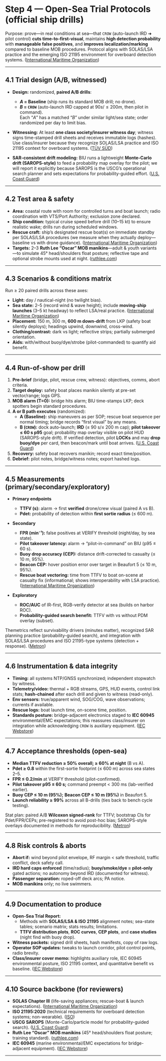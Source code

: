 # Step 4 — Open-Sea Trial Protocols (official ship drills) #

Purpose: prove—in real conditions at sea—that `CROW` (auto-launch IRD ➜ pilot control) **cuts time-to-first-visual**, maintains **high detection probability** with **manageable false positives**, and **improves localization/marking** compared to baseline MOB procedures. Protocol aligns with SOLAS/LSA practice and the emerging ISO 21195 environment for overboard detection systems. ([International Maritime Organization](https://www.imo.org/en/OurWork/Safety/Pages/SummaryOfSOLASchapter-3-default.aspx "Summary of SOLAS chapter III"))

---

## 4.1 Trial design (A/B, witnessed) ##

- **Design:** randomized, **paired A/B drills**:

    - **$A$ = Baseline** (ship runs its standard MOB drill; no drone).
    - **$B$ = `CROW`** (auto-launch IRD capped at $90s/≤200 m$, then pilot in command).  
        Each “$A$” has a matched “$B$” under similar light/sea state; order randomized per day to limit bias.

- **Witnessing:** At least **one class society/insurer witness day**; witness signs time-stamped drill sheets and receives immutable logs (hashes). Use class/insurer because they recognize SOLAS/LSA practice and ISO 21195 context for overboard systems. ([TÜV SÜD](https://www.tuvsud.com/en-us/services/testing/iec-60945 "IEC 60945 Testing & Certification"))

- **SAR-consistent drift modeling:** BIU runs a lightweight **Monte-Carlo drift (SAROPS-style)** to feed a probability map overlay for the pilot; we will report it explicitly because SAROPS is the USCG’s operational search planner and sets expectations for probability-guided effort. ([U.S. Coast Guard](https://www.uscg.mil/Our-Organization/Assistant-Commandant-for-Acquisitions-CG-9/International-Acquisition/SAROPS/ "Search and Rescue Optimal Planning System (SAROPS)"))

---

## 4.2 Test area & safety ##

- **Area:** coastal route with room for controlled turns and boat launch; radio coordination with VTS/Port Authority; exclusion zone declared.
- **Ship condition:** typical cruise speed before drill (10–15 kt) to ensure realistic wake; drills run during scheduled windows.
- **Rescue craft:** ship’s designated rescue boat(s) on immediate standby per SOLAS/LSA procedures (we measure when they actually deploy—baseline vs with drone guidance). ([International Maritime Organization](https://www.imo.org/en/OurWork/Safety/Pages/SummaryOfSOLASchapter-3-default.aspx "Summary of SOLAS chapter III"))
- **Targets:** 2–3 **Ruth Lee “Oscar” MOB manikins**—adult & youth variants—to simulate 45° head/shoulders float posture; reflective tape and optional strobe mounts used at night. ([ruthlee.com](https://www.ruthlee.com/manikin/man-overboard-training-manikins-dummies "Man Overboard Training Manikins | Ruth Lee Ltd"))

---

## 4.3 Scenarios & conditions matrix ##

Run ≥ 20 paired drills across these axes:

- **Light:** day / nautical-night (no twilight bias).
- **Sea state:** 2–5 (record wind & wave height); include **moving-ship launches** (3–5 kt headway) to reflect LSA/real practice. ([International Maritime Organization](https://www.imo.org/en/OurWork/Safety/Pages/SummaryOfSOLASchapter-3-default.aspx "Summary of SOLAS chapter III"))
- **Placement:** 150 m, 300 m, **600 m down-drift** from LKP (safety boat silently deploys); headings upwind, downwind, cross-wind.
- **Clothing/contrast:** dark vs light; reflective strips; partially submerged orientation.
- **Aids:** with/without buoy/dye/strobe (pilot-commanded) to quantify aid benefit.

---

## 4.4 Run-of-show per drill ##

1. **Pre-brief** (bridge, pilot, rescue crew, witness): objectives, comms, abort criteria.
2. **Target deploy:** safety boat places manikin silently at pre-set vector/range; logs GPS.
3. **MOB alarm (T=0):** bridge hits alarm; BIU time-stamps LKP; deck spotters begin standard procedures.
4. **A or B path executes** (randomized):
    - **A (Baseline):** ship maneuvers as per SOP; rescue boat sequence per normal timing; bridge records “first visual” by any means.
    - **B (`CROW`):** dock auto-launch; **IRD** (≤ 90 s/≤ 200 m cap); **pilot takeover ≤ 60 s p95** goal; probability map overlay visible on pilot HUD (SAROPS-style drift). If verified detection, pilot **LOCKs** and may **drop buoy/dye** per card, then beacon/mark until boat arrives. ([U.S. Coast Guard](https://www.uscg.mil/Our-Organization/Assistant-Commandant-for-Acquisitions-CG-9/International-Acquisition/SAROPS/ "Search and Rescue Optimal Planning System (SAROPS)"))
5. **Recovery:** safety boat recovers manikin; record exact time/position.
6. **Debrief:** pilot notes, bridge/witness notes; export hashed logs.

---

## 4.5 Measurements (primary/secondary/exploratory) ##

- **Primary endpoints**

    - **TTFV (s):** alarm → first **verified** drone/crew visual (paired A vs B).
    - **Pdet:** probability of detection within **first sortie radius** (≤ 600 m).

- **Secondary**
    - **FPR (min⁻¹):** false positives at VERIFY threshold (night/day, by sea state).
    - **Pilot takeover latency:** alarm → “pilot-in-command” on BIU (p95 ≤ 60 s).
    - **Buoy drop accuracy (CEP):** distance drift-corrected to casualty (≤ 10 m, 95%).
    - **Beacon CEP:** hover position error over target in Beaufort 5 (≤ 10 m, 95%).
    - **Rescue boat vectoring:** time from TTFV to boat on-scene at casualty fix (informational; shows interoperability with LSA practice). ([International Maritime Organization](https://www.imo.org/en/OurWork/Safety/Pages/SummaryOfSOLASchapter-3-default.aspx "Summary of SOLAS chapter III"))

- **Exploratory**

    - **ROC/AUC** of IR-first, RGB-verify detector at sea (builds on harbor ROC).
    - **Probability-guided search benefit:** TTFV with vs without PDM overlay (subset).

Themetrics reflect survivability drivers (minutes matter), recognized SAR planning practice (probability-guided search), and integration with SOLAS/LSA procedures and ISO 21195-type systems (detection + response). ([Metron](https://www.metsci.com/wp-content/uploads/2019/08/Search-and-Rescue-Optimal-Planning-System.pdf "Search and Rescue Optimal Planning System"))

---

## 4.6 Instrumentation & data integrity ##

- **Timing:** all systems NTP/GNSS synchronized; independent stopwatch by witness.
- **Telemetry/video:** thermal + RGB streams, GPS, HUD events, control link stats; **hash-chained** after each drill and given to witness (read-only).
- **Env sensors:** true/apparent wind, SOG/COG, wave observations; currents if available.
- **Rescue logs:** boat launch time, on-scene time, position.
- **Standards posture:** bridge-adjacent electronics staged to **IEC 60945** environmental/EMC expectations; this reassures class/insurer on integration while acknowledging `CROW` is auxiliary equipment. ([IEC Webstore](https://webstore.iec.ch/en/publication/3959 "IEC 60945:2002"))

---

## 4.7 Acceptance thresholds (open-sea) ##

- **Median TTFV reduction ≥ 50% overall; ≥ 60% at night** (B vs A).
- **Pdet ≥ 0.8** within the first-sortie footprint (≤ 600 m) across sea states 2–5.
- **FPR ≤ 0.2/min** at VERIFY threshold (pilot-confirmed).
- **Pilot takeover p95 ≤ 60 s;** command preempt < 300 ms (lab-verified earlier).
- **Buoy CEP ≤ 10 m (95%);** **Beacon CEP ≤ 10 m (95%)** in Beaufort 5.
- **Launch reliability ≥ 99%** across all B-drills (ties back to bench cycle testing).

Stat plan: paired A/B **Wilcoxon signed-rank** for TTFV; bootstrap CIs for Pdet/FPR/CEPs; pre-registered to avoid post-hoc bias; SAROPS-style overlays documented in methods for reproducibility. ([Metron](https://www.metsci.com/wp-content/uploads/2019/08/Search-and-Rescue-Optimal-Planning-System.pdf "Search and Rescue Optimal Planning System"))

---

## 4.8 Risk controls & aborts ##

- **Abort if:** wind beyond pilot envelope, RF margin < safe threshold, traffic conflict, deck safety call.
- **IRD hard caps enforced** (time/radius); **buoy/smoke/dye = pilot-only** gated actions; no autonomy beyond IRD (documented for witness).
- **Passenger separation:** roped-off deck arcs; PA notice.
- **MOB manikins** only; no live swimmers.

---

## 4.9 Documentation to produce ##

- **Open-Sea Trial Report:**
    - Methods with **SOLAS/LSA & ISO 21195** alignment notes; sea-state tables; scenario matrix; stats results; limitations.
    - **TTFV distribution plots**, **ROC curves**, **CEP plots**, and **case studies** (night find with buoy drop).
- **Witness packets:** signed drill sheets, hash manifests, copy of raw logs.
- **Operator SOP updates:** tweaks to launch corridor, pilot control points, radio brevity.
- **Class/insurer cover memo:** highlights auxiliary role, IEC 60945 environmental posture, ISO 21195 context, and quantitative benefit vs baseline. ([IEC Webstore](https://webstore.iec.ch/en/publication/3959 "IEC 60945:2002"))

---

## 4.10 Source backbone (for reviewers) ##

- **SOLAS Chapter III** (life-saving appliances; rescue-boat & launch expectations). ([International Maritime Organization](https://www.imo.org/en/OurWork/Safety/Pages/SummaryOfSOLASchapter-3-default.aspx "Summary of SOLAS chapter III"))
- **ISO 21195:2020** (technical requirements for overboard detection systems; non-wearable). ([ISO](https://www.iso.org/standard/76051.html "ISO 21195:2020 - Ships and marine technology"))
- **USCG SAROPS** (Monte-Carlo/particle model for probability-guided search). ([U.S. Coast Guard](https://www.uscg.mil/Our-Organization/Assistant-Commandant-for-Acquisitions-CG-9/International-Acquisition/SAROPS/ "Search and Rescue Optimal Planning System (SAROPS)"))
- **Ruth Lee “Oscar” MOB manikins** (45° head/shoulders float posture; training standard). ([ruthlee.com](https://www.ruthlee.com/manikin/man-overboard-training-manikins-dummies "Man Overboard Training Manikins | Ruth Lee Ltd"))
- **IEC 60945** (marine environmental/EMC expectations for bridge-adjacent equipment). ([IEC Webstore](https://webstore.iec.ch/en/publication/3959 "IEC 60945:2002"))

---
